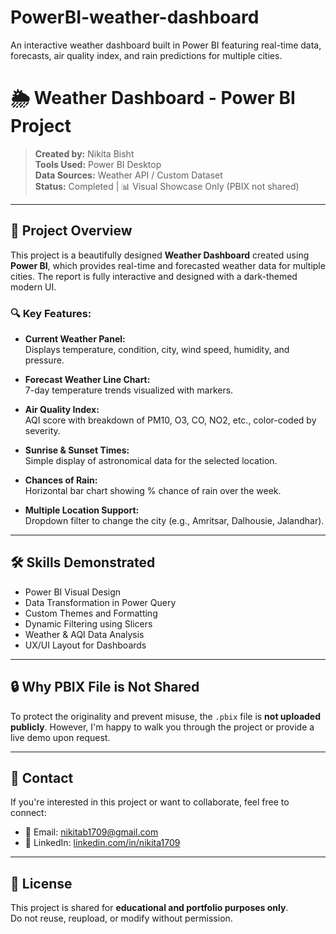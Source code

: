 # PowerBI-weather-dashboard
An interactive weather dashboard built in Power BI featuring real-time data, forecasts, air quality index, and rain predictions for multiple cities.

# 🌦️ Weather Dashboard - Power BI Project

> **Created by:** Nikita Bisht  
> **Tools Used:** Power BI Desktop  
> **Data Sources:** Weather API / Custom Dataset  
> **Status:** Completed | 📊 Visual Showcase Only (PBIX not shared)

---

## 📌 Project Overview

This project is a beautifully designed **Weather Dashboard** created using **Power BI**, which provides real-time and forecasted weather data for multiple cities. The report is fully interactive and designed with a dark-themed modern UI.

### 🔍 Key Features:

- **Current Weather Panel:**  
  Displays temperature, condition, city, wind speed, humidity, and pressure.

- **Forecast Weather Line Chart:**  
  7-day temperature trends visualized with markers.

- **Air Quality Index:**  
  AQI score with breakdown of PM10, O3, CO, NO2, etc., color-coded by severity.

- **Sunrise & Sunset Times:**  
  Simple display of astronomical data for the selected location.

- **Chances of Rain:**  
  Horizontal bar chart showing % chance of rain over the week.

- **Multiple Location Support:**  
  Dropdown filter to change the city (e.g., Amritsar, Dalhousie, Jalandhar).

---


## 🛠️ Skills Demonstrated

- Power BI Visual Design
- Data Transformation in Power Query
- Custom Themes and Formatting
- Dynamic Filtering using Slicers
- Weather & AQI Data Analysis
- UX/UI Layout for Dashboards

---

## 🔒 Why PBIX File is Not Shared

To protect the originality and prevent misuse, the `.pbix` file is **not uploaded publicly**. However, I'm happy to walk you through the project or provide a live demo upon request.

---

## 📧 Contact

If you're interested in this project or want to collaborate, feel free to connect:

- 📧 Email: [nikitab1709@gmail.com](mailto:nikitab1709@gmail.com)
- 💼 LinkedIn: [linkedin.com/in/nikita1709](https://linkedin.com/in/nikita1709)

---

## 📝 License

This project is shared for **educational and portfolio purposes only**.  
Do not reuse, reupload, or modify without permission.

